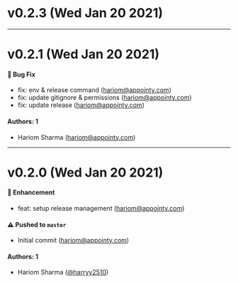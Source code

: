 # v0.2.3 (Wed Jan 20 2021)



---

# v0.2.1 (Wed Jan 20 2021)

#### 🐛 Bug Fix

-   fix: env & release command (hariom@appointy.com)
-   fix: update gitignore & permissions (hariom@appointy.com)
-   fix: update release (hariom@appointy.com)

#### Authors: 1

-   Hariom Sharma (hariom@appointy.com)

---

# v0.2.0 (Wed Jan 20 2021)

#### 🚀 Enhancement

-   feat: setup release management (hariom@appointy.com)

#### ⚠️ Pushed to `master`

-   Initial commit (hariom@appointy.com)

#### Authors: 1

-   Hariom Sharma ([@harryy2510](https://github.com/harryy2510))
